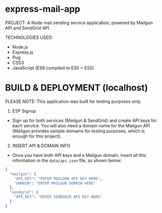 # express-mail-app

PROJECT: A Node mail sending service application, powered by Mailgun API and SendGrid API.

TECHNOLOGIES USED:
- Node.js
- Express.js
- Pug
- CSS3
- JavaScript (ES6 compiled to ES5 + ES5)

# BUILD & DEPLOYMENT (localhost)

PLEASE NOTE: This application was built for testing purposes only.

1. ESP Signup
- Sign up for both services (Mailgun & SendGrid) and create API keys for each service. You will also need a domain name for the Mailgun API (Mailgun provides sample domains for testing purposes, which is enough for this project).

2. INSERT API & DOMAIN INFO
- Once you have both API keys and a Mailgun domain, insert all this information in the `data/api.json` file, as shown below:

```elixir
{
  "mailgun": {
    "API_KEY": "ENTER MAILGUN API KEY HERE",
    "DOMAIN": "ENTER MAILGUN DOMAIN HERE"
  },
  "sendgrid": {
    "API_KEY": "ENTER SENDGRID API KEY HERE"
  }
}
```

